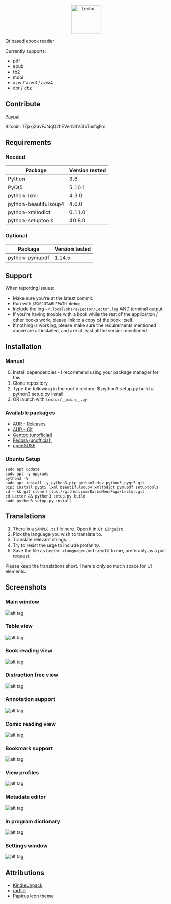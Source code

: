 <p align="center"><img src="lector/resources/raw/logo/logotype_horizontal.png" alt="Lector" height="90px"></p>

Qt based ebook reader

Currently supports:
* pdf
* epub
* fb2
* mobi
* azw / azw3 / azw4
* cbr / cbz

## Contribute
[Paypal](https://www.paypal.me/supportlector)

Bitcoin: 17jaxj26vFJNqQ2hEVerbBV5fpTusfqFro

## Requirements
### Needed
| Package | Version tested |
| --- | --- |
| Python | 3.6 |
| PyQt5 | 5.10.1 |
| python-lxml | 4.3.0 |
| python-beautifulsoup4 | 4.6.0 |
| python-xmltodict | 0.11.0 |
| python-setuptools | 40.8.0 |

### Optional
| Package | Version tested |
| --- | --- |
| python-pymupdf | 1.14.5 |

## Support
When reporting issues:
* Make sure you're at the latest commit.
* Run with `$EXECUTABLEPATH debug`.
* Include the log `~/.local/share/Lector/Lector.log` AND terminal output.
* If you're having trouble with a book while the rest of the application / other books work, please link to a copy of the book itself.
* If nothing is working, please make sure the requirements mentioned above are all installed, and are at least at the version mentioned.

## Installation
### Manual
0. Install dependencies - I recommend using your package manager for this.
1. Clone repository
2. Type the following in the root directory:
        $ python3 setup.py build
        # python3 setup.py install
3. OR launch with `lector/__main__.py`

### Available packages
* [AUR - Releases](https://aur.archlinux.org/packages/lector/)
* [AUR - Git](https://aur.archlinux.org/packages/lector-git/)
* [Gentoo (unofficial)](https://bitbucket.org/szymonsz/gen2-overlay/src/master/app-text/lector/)
* [Fedora (unofficial)](https://copr.fedorainfracloud.org/coprs/bugzy/lector/)
* [openSUSE](https://software.opensuse.org/package/lector)

### Ubuntu Setup
```shell
sudo apt update
sudo apt -y upgrade
python3 -V
sudo apt install -y python3-pip python3-dev python3-pyqt5 git
pip3 install pyqt5 lxml beautifulsoup4 xmltodict pymupdf setuptools
cd ~ && git clone https://github.com/BasioMeusPuga/Lector.git
cd Lector && python3 setup.py build
sudo python3 setup.py install
```

## Translations
1. There is a `SAMPLE.ts` file [here](https://github.com/BasioMeusPuga/Lector/tree/master/lector/resources/translations). Open it in `Qt Linguist`.
2. Pick the language you wish to translate to.
3. Translate relevant strings.
4. Try to resist the urge to include profanity.
5. Save the file as `Lector_<language>` and send it to me, preferably as a pull request.

Please keep the translations short. There's only so much space for UI elements.

## Screenshots

### Main window
![alt tag](https://i.imgur.com/516hRkS.png)

### Table view
![alt tag](https://i.imgur.com/o9An7AR.png)

### Book reading view
![alt tag](https://i.imgur.com/ITG63Fc.png)

### Distraction free view
![alt tag](https://i.imgur.com/g8Ltupy.png)

### Annotation support
![alt tag](https://i.imgur.com/gLK29F4.png)

### Comic reading view
![alt tag](https://i.imgur.com/rvvTQCM.png)

### Bookmark support
![alt tag](https://i.imgur.com/Y7qoU8m.png)

### View profiles
![alt tag](https://i.imgur.com/awE2q2K.png)

### Metadata editor
![alt tag](https://i.imgur.com/0CDpNO8.png)

### In program dictionary
![alt tag](https://i.imgur.com/RF72m2h.png)

### Settings window
![alt tag](https://i.imgur.com/l6zJXaH.png)

## Attributions
* [KindleUnpack](https://github.com/kevinhendricks/KindleUnpack)
* [rarfile](https://github.com/markokr/rarfile)
* [Papirus icon theme](https://github.com/PapirusDevelopmentTeam/papirus-icon-theme)
